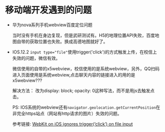 # 移动端开发遇到的问题

- 华为nova系列手机webview百度定位问题

  当时没有手机在身边复现，但是武研测试有。H5的地理位置API失败，百度地图自带的获取位置也失败。换成高德地图就好了。

- IOS.12.2 `input type="file"`使用trigger('click')的方式触发上传，在校信上失效的问题，微信有效。

  微信使用的自带的x5webview，校信使用的是系统webview，另外，QQ扫码进入页面使用是系统webview,点击聊天内容的链接进入的用的是x5webview???
  
  解决方法： 改为display: block; opacity: 0这种写法，而不是用js去触发点击。

  PS: IOS系统的webview还有`navigator.geolocation.getCurrentPosition`在非完全https站点（网站有http请求的图片）失效的问题。
  
  参考链接:
  [WebKit on iOS ignores trigger(‘click’) on file input](https://forums.meteor.com/t/webkit-on-ios-ignores-trigger-click-on-file-input/29828)
